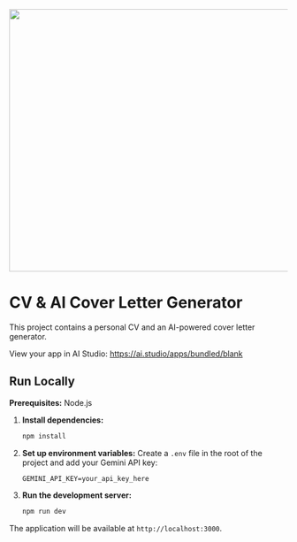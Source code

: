 <div align="center">
<img width="1200" height="475" alt="GHBanner" src="https://github.com/user-attachments/assets/0aa67016-6eaf-458a-adb2-6e31a0763ed6" />
</div>

# CV & AI Cover Letter Generator

This project contains a personal CV and an AI-powered cover letter generator.

View your app in AI Studio: https://ai.studio/apps/bundled/blank

## Run Locally

**Prerequisites:**  Node.js

1.  **Install dependencies:**
    ```bash
    npm install
    ```
2.  **Set up environment variables:**
    Create a `.env` file in the root of the project and add your Gemini API key:
    ```
    GEMINI_API_KEY=your_api_key_here
    ```
3.  **Run the development server:**
    ```bash
    npm run dev
    ```
The application will be available at `http://localhost:3000`.
